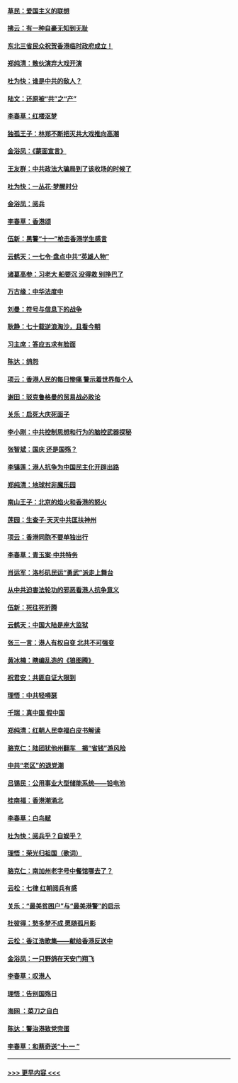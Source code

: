 #### [草民：爱国主义的联想](../pages/nsc993/n11572333.md?t=10070422) 
#### [拂云：有一种自豪无知到无耻](../pages/nsc993/n11572006.md?t=10070422) 
#### [东北三省民众祝贺香港临时政府成立！](../pages/nsc993/n11571215.md?t=10070422) 
#### [郑纯清：散伙演弃大戏开演](../pages/nsc993/n11570826.md?t=10070422) 
#### [吐为快：谁是中共的敌人？](../pages/nsc993/n11570817.md?t=10070422) 
#### [陆文：还原被“共”之“产”](../pages/nsc993/n11570798.md?t=10070422) 
#### [李春草：红楼沤梦](../pages/nsc993/n11569673.md?t=10070422) 
#### [独孤王子：林郑不断把灭共大戏推向高潮](../pages/nsc993/n11569381.md?t=10070422) 
#### [金浴凤：《蒙面宣言》](../pages/nsc993/n11569368.md?t=10070422) 
#### [王友群：中共政法大骗局到了该收场的时候了](../pages/nsc993/n11568940.md?t=10070422) 
#### [吐为快：一丛花‧梦醒时分](../pages/nsc993/n11567491.md?t=10070422) 
#### [金浴凤：阅兵](../pages/nsc993/n11567454.md?t=10070422) 
#### [李春草：香港颂](../pages/nsc993/n11567444.md?t=10070422) 
#### [伍新：黑警“十一”枪击香港学生感言](../pages/nsc993/n11567426.md?t=10070422) 
#### [云鹤天：一七令‧盘点中共“英雄人物”](../pages/nsc993/n11567091.md?t=10070422) 
#### [诸葛高参：习老大 船要沉 没得救 别挣巴了](../pages/nsc993/n11566976.md?t=10070422) 
#### [万古缘：中华法度中](../pages/nsc993/n11566726.md?t=10070422) 
#### [刘曼：符号与信息下的战争](../pages/nsc993/n11564655.md?t=10070422) 
#### [耿静：七十载逆浪淘沙，且看今朝](../pages/nsc993/n11564520.md?t=10070422) 
#### [习主席：答应五求有脸面](../pages/nsc993/n11563953.md?t=10070422) 
#### [陈达：鸽怨](../pages/nsc993/n11561879.md?t=10070422) 
#### [项云：香港人民的每日惨痛  警示着世界每个人](../pages/nsc993/n11559273.md?t=10070422) 
#### [谢田：驳克鲁格曼的贸易战必败论](../pages/nsc993/n11555840.md?t=10070422) 
#### [关乐：启死大庆死面子](../pages/nsc993/n11556823.md?t=10070422) 
#### [李小刚：中共控制思想和行为的脑控武器探秘](../pages/nsc993/n11556776.md?t=10070422) 
#### [张智斌：国庆  还是国殇？](../pages/nsc993/n11556617.md?t=10070422) 
#### [李镇莲：港人抗争为中国民主化开辟出路](../pages/nsc993/n11556570.md?t=10070422) 
#### [郑纯清：地球村非魔乐园](../pages/nsc993/n11555415.md?t=10070422) 
#### [南山王子：北京的焰火和香港的怒火](../pages/nsc993/n11555318.md?t=10070422) 
#### [莲园：生查子·天灭中共匡扶神州](../pages/nsc993/n11555302.md?t=10070422) 
#### [项云：香港同胞不要单独出行](../pages/nsc993/n11555276.md?t=10070422) 
#### [李春草：青玉案‧中共特务](../pages/nsc993/n11552356.md?t=10070422) 
#### [肖运军：洛杉矶民运“勇武”派走上舞台](../pages/nsc993/n11551595.md?t=10070422) 
#### [从中共迫害法轮功的邪恶看港人抗争意义](../pages/nsc993/n11540858.md?t=10070422) 
#### [伍新：死往死折腾](../pages/nsc993/n11550174.md?t=10070422) 
#### [云鹤天：中国大陆是座大监狱](../pages/nsc993/n11550155.md?t=10070422) 
#### [张三一言：港人有权自变 北共不可强变](../pages/nsc993/n11550132.md?t=10070422) 
#### [黄冰楠：瞎编乱造的《狼图腾》](../pages/nsc993/n11550082.md?t=10070422) 
#### [祝君安：共匪自证大限到](../pages/nsc993/n11550041.md?t=10070422) 
#### [理悟：中共轻嘚瑟](../pages/nsc993/n11547978.md?t=10070422) 
#### [千瑞：真中国 假中国](../pages/nsc993/n11547865.md?t=10070422) 
#### [郑纯清：红朝人民幸福白皮书解读](../pages/nsc993/n11547499.md?t=10070422) 
#### [骆克仁：陆团犹他州翻车　揭“省钱”游风险](../pages/nsc993/n11546977.md?t=10070422) 
#### [中共“老区”的退党潮](../pages/nsc993/n11545995.md?t=10070422) 
#### [吕锡民：公用事业大型储能系统——铅电池](../pages/nsc993/n11545701.md?t=10070422) 
#### [桂南福：香港潮涌北](../pages/nsc993/n11545682.md?t=10070422) 
#### [李春草：白鸟赋](../pages/nsc993/n11545663.md?t=10070422) 
#### [吐为快：阅兵乎？自娱乎？](../pages/nsc993/n11545625.md?t=10070422) 
#### [理悟：荣光归祖国（歌词）](../pages/nsc993/n11545616.md?t=10070422) 
#### [骆克仁：南加州老字号中餐馆哪去了？](../pages/nsc993/n11545120.md?t=10070422) 
#### [云松：七律 红朝阅兵有感](../pages/nsc993/n11542394.md?t=10070422) 
#### [关乐：“最美贫困户”与“最美港警”的启示](../pages/nsc993/n11542252.md?t=10070422) 
#### [杜彼得：愁多梦不成 愿随孤月影](../pages/nsc993/n11540296.md?t=10070422) 
#### [云松：香江浩歌集——献给香港反送中](../pages/nsc993/n11540149.md?t=10070422) 
#### [金浴凤：一只野鸽在天安门翔飞](../pages/nsc993/n11540280.md?t=10070422) 
#### [李春草：叹港人](../pages/nsc993/n11540119.md?t=10070422) 
#### [理悟：告别国殇日](../pages/nsc993/n11539610.md?t=10070422) 
#### [海网 ：菜刀之自白](../pages/nsc993/n11539597.md?t=10070422) 
#### [陈达：警治港致党完蛋](../pages/nsc993/n11538127.md?t=10070422) 
#### [李春草：和蔡奇送“十·一 ”](../pages/nsc993/n11537810.md?t=10070422) 

----
#### [ >>> 更早内容 <<< ](../indexes/nsc993-earlier.md)
